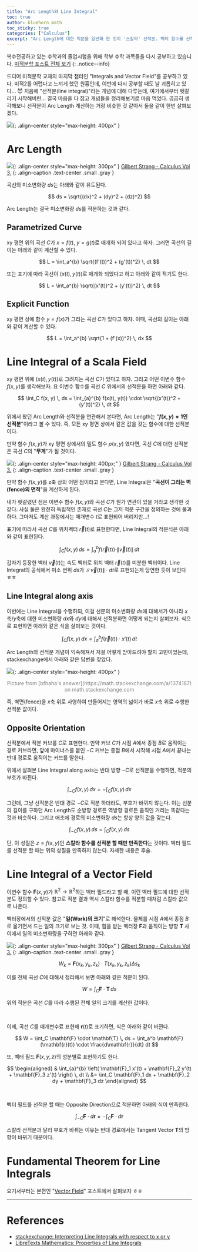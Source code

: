 ```yaml
---
title: "Arc Length와 Line Integral"
toc: true
author: bluehorn_math
toc_sticky: true
categories: ["Calculus"]
excerpt: "Arc Length에 대한 적분을 일반화 한 것이 '스칼라' 선적분. 벡터 함수를 선적분 하면 '벡터' 선적분. 🥞"
---
```


복수전공하고 있는 수학과의 졸업시험을 위해 학부 수학 과목들을 다시 공부하고 있습니다. [미적분학 포스트 전체 보기](/categories/calculus)
{: .notice--info}

드디어 미적분학 교재의 마지막 챕터인 "Integrals and Vector Field"를 공부하고 있다. 미적2를 어렵다고 느끼게 했던 원흉인데, 이번에 다시 공부할 때도 날 괴롭히고 있다... 😈 처음에 "선적분(line integral)"라는 개념에 대해 다루는데, 여기에서부터 헷갈리기 시작해버린... 결국 마음을 다 잡고 개념들을 정리해보기로 마음 먹었다. 곰곰히 생각해보니 선적분이 Arc Length 계산하는 거랑 비슷한 것 같아서 둘을 같이 한번 살펴보겠다.

![](/images/meme/i-do-it.jpeg){: .align-center style="max-height: 400px" }

# Arc Length

![](/images/mathematics/calculus-2/arc-length.png){: .align-center style="max-height: 300px" }
[Gilbert Strang - Calculus Vol 3.](https://open.umn.edu/opentextbooks/textbooks/calculus-volume-3)
{: .align-caption .text-center .small .gray }


곡선의 미소변화량 $ds$는 아래와 같이 유도된다.

$$
ds = \sqrt{(dx)^2 + (dy)^2 + (dz)^2}
$$

Arc Length는 결국 미소변화량 $ds$를 적분하는 것과 같다.

## Parametrized Curve

xy 평면 위의 곡선 $C$가 $x = f(t)$, $y = g(t)$로 매개화 되어 있다고 하자. 그러면 곡선의 길이는 아래와 같이 계산할 수 있다.

$$
L = \int_a^{b} \sqrt{(f'(t))^2 + (g'(t))^2} \, dt
$$

또는 표기에 따라 곡선이 $(x(t), y(t))$로 매개화 되었다고 하고 아래와 같이 적기도 한다.

$$
L = \int_a^{b} \sqrt{(x'(t))^2 + (y'(t))^2} \, dt
$$

## Explicit Function

xy 평면 상에 함수 $y = f(x)$가 그리는 곡선 $C$가 있다고 하자. 이때, 곡선의 길이는 아래와 같이 계산할 수 있다.

$$
L = \int_a^{b} \sqrt{1 + (f'(x))^2} \, dx
$$

# Line Integral of a Scala Field

xy 평면 위에 $(x(t), y(t))$로 그려지는 곡선 $C$가 있다고 하자. 그리고 어떤 이변수 함수 $f(x, y)$를 생각해보자. 요 이변수 함수를 곡선 $C$ 위에서의 선적분을 하면 아래와 같다.

$$
\int_C f(x, y) \, ds = \int_{a}^{b} f(x(t), y(t)) \cdot \sqrt{(x'(t))^2 + (y'(t))^2} \, dt
$$

위에서 봤던 Arc Length와 선적분을 연관해서 본다면, Arc Length는 "**$f(x, y) = 1$인 선적분**"이라고 볼 수 있다. 즉, 모든 xy 평면 상에서 같은 값을 갖는 함수에 대한 선적분이다.

만약 함수 $f(x, y)$가 xy 평면 상에서의 밀도 함수 $\rho(x, y)$ 였다면, 곡선 $C$에 대한 선적분은 곡선 $C$의 "**무게**"가 될 것이다.

![](/images/mathematics/calculus-2/line-integral-of-scala-field.png){: .align-center style="max-height: 400px;" }
[Gilbert Strang - Calculus Vol 3.](https://open.umn.edu/opentextbooks/textbooks/calculus-volume-3)
{: .align-caption .text-center .small .gray }

만약 함수 $f(x, y)$를 z축 상의 어떤 점이라고 본다면, Line Integral은 "**곡선이 그리는 벽(fence)의 면적**"을 계산하게 된다.

내가 헷갈렸던 점은 이변수 함수 $f(x, y)$와 곡선 $C$가 뭔가 연관이 있을 거라고 생각한 것 같다. 사실 둘은 완전히 독립적인 존재로 곡선 $C$는 그저 적분 구간을 정의하는 것에 불과하다. 그마저도 계산 과정에서는 매개변수 $t$로 표현되어 버리지만...!

표기에 따라서 곡선 $C$를 위치벡터 $\vec{r}(t)$로 표현한다면, Line Integral의 적분식은 아래와 같이 표현된다.

<div class="definition" markdown="1">

$$
\int_C f(x, y) \, ds = \int_a^{b} f(\vec{r}(t)) \cdot \| \vec{v}(t) \| \, dt
$$

</div>

갑자기 등장한 벡터 $\vec{v}(t)$는 속도 벡터로 위치 벡터 $\vec{r}(t)$를 미분한 벡터이다. Line Integral의 공식에서 미소 변위 $ds$가 $\| \vec{v}(t) \| \cdot dt$로 표현되는게 당연한 듯이 보인다 ㅎㅎ

## Line Integral along axis

이번에는 Line Integral을 수행하되, 이걸 선분의 미소변화량 $ds$에 대해서가 아니라 $x$축/$y$축에 대한 미소변화량 $dx$와 $dy$에 대해서 선적분하면 어떻게 되는지 살펴보자. 식으로 표현하면 아래와 같은 식을 살펴보는 것이다.

$$
\int_C f(x, y) \, dx = \int_a^{b} f(\vec{r}(t)) \cdot x'(t) \, dt
$$

Arc Length와 선적분 개념이 익숙해져서 저걸 어떻게 받아드려야 할지 고민이었는데, stackexchange에서 아래와 같은 답변을 찾았다.

![](/images/mathematics/calculus-2/line-integrals-along-axis.jpg){: .align-center style="max-height: 400px" }
<p markdown="1" style="text-align: center; color: gray; margin-top: 0;">
Picture from [bfhaha's answer](https://math.stackexchange.com/a/1374187) on math.stackexchange.com
</p>

즉, 벽면(fence)을 $x$축 위로 사영하여 만들어지는 영역의 넓이가 바로 $x$축 위로 수행한 선적분 값이다.

## Opposite Orientation

선적분에서 적분 커브를 $C$로 표현한다. 만약 커브 $C$가 시점 $A$에서 종점 $B$로 움직이는 경로 커브라면, 앞에 마이너스를 붙인 $-C$ 커브는 종점 $B$에서 시작해 시점 $A$에서 끝나는 반대 경로로 움직이는 커브를 말한다.

위에서 살펴본 Line Integral along axis는 반대 방향 $-C$로 선적분을 수행하면, 적분의 부호가 바뀐다.

$$
\int_{-C} f(x, y) \, dx = - \int_C f(x, y) \, dx
$$

그런데, 그냥 선적분은 반대 경로 $-C$로 적분 하더라도, 부호가 바뀌지 않는다. 이는 선분의 길이를 구하던 Arc Length도 순방향 경로든 역방향 경로든 움직인 거리는 똑같다는 것과 비슷하다. 그리고 애초에 경로의 미소변화량 $ds$는 항상 양의 값을 갖는다.

$$
\int_{-C} f(x, y) \, ds = \int_{C} f(x, y) \, ds
$$

단, 이 성질은 $z = f(x, y)$인 **스칼라 함수를 선적분 할 때만 만족한다**는 것이다. 벡터 필드를 선적분 할 때는 위의 성질을 만족하지 않는다. 자세한 내용은 후술.


# Line Integral of a Vector Field

이변수 함수 $\mathbf{F}(x, y)$가 $\mathbb{R}^2 \rightarrow \mathbb{R}^2$하는 벡터 필드라고 할 때, 이런 벡터 필드에 대한 선적분도 정의할 수 있다. 참고로 적분 결과 역시 스칼라 함수를 적분할 때처럼 스칼라 값으로 나온다.

벡터장에서의 선적분 값은 "**일(Work)의 크기**"로 해석한다. 물체를 시점 $A$에서 종점 $B$로 옮기면서 드는 일의 크기로 보는 것. 이때, 힘을 받는 벡터장 $\mathbf{F}$과 움직이는 방향 $\mathbf{T}$ 사이에서 일의 미소변화량을 구하면 아래와 같다.

![](/images/mathematics/calculus-2/line-integral-on-vector-field-1.png){: .align-center style="max-height: 300px" }
[Gilbert Strang - Calculus Vol 3.](https://open.umn.edu/opentextbooks/textbooks/calculus-volume-3)
{: .align-caption .text-center .small .gray }

$$
W_k = \mathbf{F}(x_k, y_k, z_k) \cdot T(x_k, y_k, z_k) \Delta s_k
$$

이를 전체 곡선 $C$에 대해서 정리해서 보면 아래와 같은 적분이 된다.

$$
W = \int_C \mathbf{F} \cdot \mathbf{T} \, ds
$$

위의 적분은 곡선 $C$를 따라 수행된 전체 일의 크기를 계산한 값이다.

<br/>

이제, 곡선 $C$를 매개변수료 표현해 $\mathbf{r}(t)$로 표기하면, 식은 아래와 같이 바뀐다.

$$
W = \int_C \mathbf{F} \cdot \mathbf{T} \, ds = \int_a^b \mathbf{F}(\mathbf{r}(t)) \cdot \frac{d\mathbf{r}}{dt} dt
$$

또, 벡터 필드 $\mathbf{F}(x, y, z)$의 성분별로 표현하기도 한다.

$$
\begin{aligned}
& \int_{a}^{b} \left( \mathbf{F}_1 x'(t) + \mathbf{F}_2 y'(t) + \mathbf{F}_3 z'(t) \right) \, dt	\\
&= \int_C \mathbf{F}_1 dx + \mathbf{F}_2 dy + \mathbf{F}_3 dz
\end{aligned}
$$

<br/>

벡터 필드를 선적분 할 때는 Opposite Direction으로 적분하면 아래의 식이 만족한다.

$$
\int_{-C} \mathbf{F} \cdot d\mathbf{r} = - \int_{C} \mathbf{F} \cdot d\mathbf{r}
$$

스칼라 선적분과 달리 부호가 바뀌는 이유는 반대 경로에서는 Tangent Vector $\mathbf{T}$의 방향이 바뀌기 때문이다.

# Fundamental Theorem for Line Integrals

요기서부터는 본편인 "[Vector Field](/2024/07/20/vector-fields-and-line-integrals/)" 포스트에서 살펴보자 ㅎㅎ

<hr/>

# References

- [stackexchange: Interpreting Line Integrals with respect to x or y](https://math.stackexchange.com/a/1374187)
- [LibreTexts Mathematics: Properties of Line Integrals](https://math.libretexts.org/Bookshelves/calculus-2/Vector_Calculus_(Corral)/04%3A_Line_and_Surface_Integrals/4.02%3A_Properties_of_Line_Integrals)

